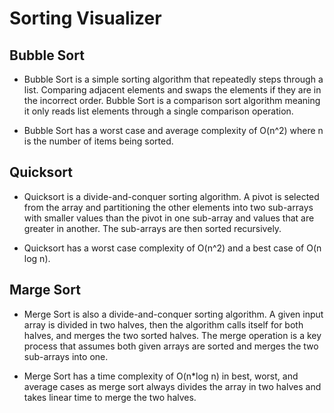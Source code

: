 Sorting Visualizer
==================

Bubble Sort
------------
- Bubble Sort is a simple sorting algorithm that repeatedly steps through a list. Comparing adjacent elements and swaps the elements if they are in the incorrect order. Bubble Sort is a comparison sort algorithm meaning it only reads list elements through a single comparison operation.

- Bubble Sort has a worst case and average complexity of O(n^2) where n is the number of items being sorted.

Quicksort
----------
- Quicksort is a divide-and-conquer sorting algorithm. A pivot is selected from the array and partitioning the other elements into two sub-arrays with smaller values than the pivot in one sub-array and values that are greater in another. The sub-arrays are then sorted recursively.

- Quicksort has a worst case complexity of O(n^2) and a best case of O(n log n).

Marge Sort
-----------
- Merge Sort is also a divide-and-conquer sorting algorithm. A given input array is divided in two halves, then the algorithm calls itself for both halves, and merges the two sorted halves. The merge operation is a key process that assumes both given arrays are sorted and merges the two sub-arrays into one.

- Merge Sort has a time complexity of O(n*log n) in best, worst, and average cases as merge sort always divides the array in two halves and takes linear time to merge the two halves.
